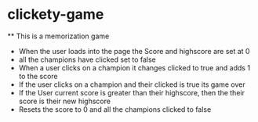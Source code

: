 # clickety-game
** This is a memorization game
* When the user loads into the page the Score and highscore are set at 0
* all the champions have clicked set to false
* When a user clicks on a champion it changes clicked to true and adds 1 to the score
* If the user clicks on a champion and their clicked is true its game over
* If the User current score is greater than their highscore, then the their score is their new highscore
* Resets the score to 0 and all the champions clicked to false